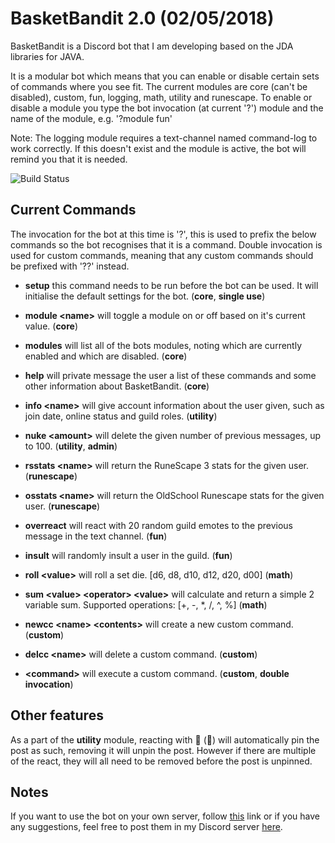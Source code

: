 # BasketBandit 2.0 (02/05/2018) 
BasketBandit is a Discord bot that I am developing based on the JDA libraries for JAVA.

It is a modular bot which means that you can enable or disable certain sets of commands where you see fit. The current modules are core (can't be disabled), custom, fun, logging, math, utility and runescape.
To enable or disable a module you type the bot invocation (at current '?') module and the name of the module, e.g. '?module fun'

Note: The logging module requires a text-channel named command-log to work correctly. If this doesn't exist and the module is active, the bot will remind you that it is needed.

![Build Status](https://travis-ci.org/Galaxiosaurus/BasketBandit.svg?branch=master)

## Current Commands

The invocation for the bot at this time is '?', this is used to prefix the below commands so the bot recognises that it is a command. Double invocation is used for custom commands, meaning that any custom commands should be prefixed with '??' instead.

- __setup__ this command needs to be run before the bot can be used. It will initialise the default settings for the bot. (__core__, __single use__)

- __module \<name\>__ will toggle a module on or off based on it's current value. (__core__)

- __modules__ will list all of the bots modules, noting which are currently enabled and which are disabled. (__core__)

- __help__ will private message the user a list of these commands and some other information about BasketBandit. (__core__)

- __info \<name\>__ will give account information about the user given, such as join date, online status and guild roles. (__utility__)

- __nuke \<amount\>__ will delete the given number of previous messages, up to 100. (__utility__, __admin__)

- __rsstats \<name\>__ will return the RuneScape 3 stats for the given user. (__runescape__)

- __osstats \<name\>__ will return the OldSchool Runescape stats for the given user. (__runescape__)

- __overreact__ will react with 20 random guild emotes to the previous message in the text channel. (__fun__)

- __insult__ will randomly insult a user in the guild. (__fun__)

- __roll \<value\>__ will roll a set die. [d6, d8, d10, d12, d20, d00] (__math__)

- __sum \<value\> \<operator\> \<value\>__ will calculate and return a simple 2 variable sum. Supported operations: [+, -, *, /, ^, %] (__math__)

- __newcc \<name\> \<contents\>__ will create a new custom command. (__custom__)

- __delcc \<name\>__ will delete a custom command. (__custom__)

- __\<command\>__ will execute a custom command. (__custom__, __double invocation__)

## Other features

As a part of the __utility__ module, reacting with :pushpin: (📌) will automatically pin the post as such, removing it will unpin the post. However if there are multiple of the react, they will all need to be removed before the post is unpinned.

## Notes

If you want to use the bot on your own server, follow [this](https://discordapp.com/oauth2/authorize?client_id=420682957007880223&permissions=8&scope=bot) link or if you have any suggestions, feel free to post them in my Discord server [here](https://discord.gg/QcwghsA).